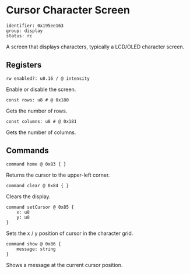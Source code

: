 # Cursor Character Screen

    identifier: 0x195ee163
    group: display
    status: rc

A screen that displays characters, typically a LCD/OLED character screen.

## Registers

    rw enabled?: u0.16 / @ intensity

Enable or disable the screen.

    const rows: u8 # @ 0x180

Gets the number of rows.

    const columns: u8 # @ 0x181

Gets the number of columns.

## Commands

    command home @ 0x83 { }

Returns the cursor to the upper-left corner.

    command clear @ 0x84 { }

Clears the display.

    command setCursor @ 0x85 { 
        x: u8
        y: u8
    }

Sets the x / y position of cursor in the character grid.

    command show @ 0x86 {
        message: string
    }

Shows a message at the current cursor position.